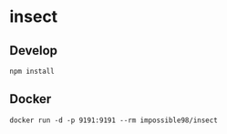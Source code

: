 # insect

## Develop

```
npm install
```

## Docker

```
docker run -d -p 9191:9191 --rm impossible98/insect
```